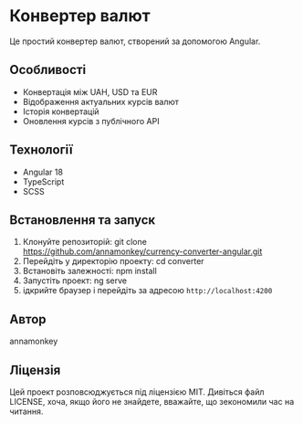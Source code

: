 # Конвертер валют

Це простий конвертер валют, створений за допомогою Angular.

## Особливості

- Конвертація між UAH, USD та EUR
- Відображення актуальних курсів валют
- Історія конвертацій
- Оновлення курсів з публічного API

## Технології

- Angular 18
- TypeScript
- SCSS

## Встановлення та запуск

1. Клонуйте репозиторій:
   git clone https://github.com/annamonkey/currency-converter-angular.git
2. Перейдіть у директорію проекту:
   cd converter
3. Встановіть залежності:
   npm install
4. Запустіть проект:
   ng serve
5. ідкрийте браузер і перейдіть за адресою `http://localhost:4200`

## Автор

annamonkey

## Ліцензія

Цей проект розповсюджується під ліцензією MIT. Дивіться файл LICENSE, хоча, якщо його не знайдете, вважайте, що зекономили час на читання.

